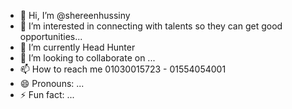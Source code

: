 - 👋 Hi, I’m @shereenhussiny
- 👀 I’m interested in connecting with talents so they can get good opportunities...
- 🌱 I’m currently Head Hunter
- 💞️ I’m looking to collaborate on ...
- 📫 How to reach me 01030015723 - 01554054001
- 😄 Pronouns: ...
- ⚡ Fun fact: ...

<!---
shereenhussiny/shereenhussiny is a ✨ special ✨ repository because its `README.md` (this file) appears on your GitHub profile.
You can click the Preview link to take a look at your changes.
--->
